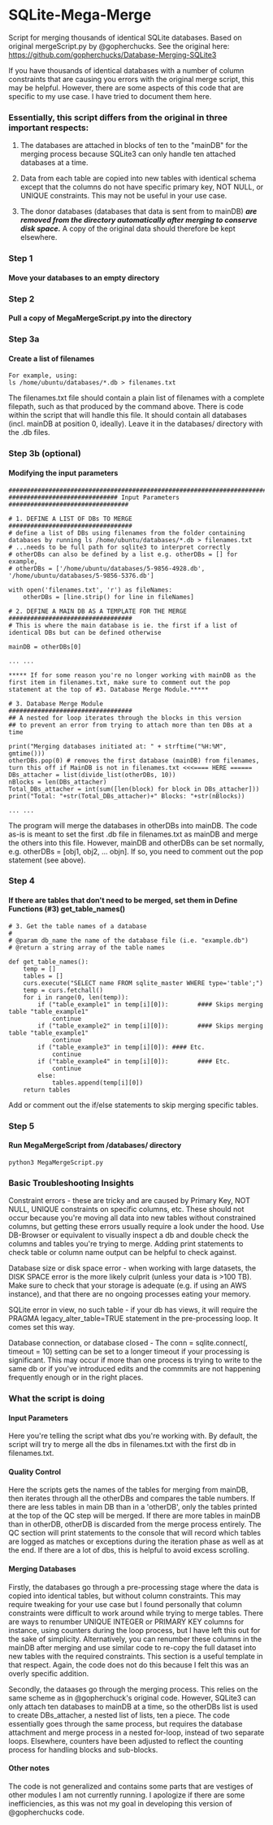 # SQLite-Mega-Merge
Script for merging thousands of identical SQLite databases. Based on original mergeScript.py by @gopherchucks. See the original here: https://github.com/gopherchucks/Database-Merging-SQLite3


If you have thousands of identical databases with a number of column constraints that are causing you errors with the original merge script, this may be helpful. However, there are some aspects of this code that are specific to my use case. I have tried to document them here.

### Essentially, this script differs from the original in three important respects:

1) The databases are attached in blocks of ten to the "mainDB" for the merging process because SQLite3 can only handle ten attached databases at a time.

2) Data from each table are copied into new tables with identical schema except that the columns do not have specific primary key, NOT NULL, or UNIQUE constraints. This may not be useful in your use case.

3) The donor databases (databases that data is sent from to mainDB) **_are removed from the directory automatically after merging to conserve disk space._** A copy of the original data should therefore be kept elsewhere.

### Step 1
#### Move your databases to an empty directory

### Step 2
#### Pull a copy of MegaMergeScript.py into the directory

### Step 3a
#### Create a list of filenames
````
For example, using:
ls /home/ubuntu/databases/*.db > filenames.txt
````
The filenames.txt file should contain a plain list of filenames with a complete filepath, such as that produced by the command above. There is code within the script that will handle this file. It should contain all databases (incl. mainDB at position 0, ideally). Leave it in the databases/ directory with the .db files.

### Step 3b (optional)
#### Modifying the input parameters
````
#################################################################################
############################## Input Parameters #################################

# 1. DEFINE A LIST OF DBs TO MERGE
################################## 
# define a list of DBs using filenames from the folder containing databases by running ls /home/ubuntu/databases/*.db > filenames.txt
# ...needs to be full path for sqlite3 to interpret correctly
# otherDBs can also be defined by a list e.g. otherDBs = [] for example,
# otherDBs = ['/home/ubuntu/databases/5-9856-4928.db', '/home/ubuntu/databases/5-9856-5376.db']

with open('filenames.txt', 'r') as fileNames:
    otherDBs = [line.strip() for line in fileNames]

# 2. DEFINE A MAIN DB AS A TEMPLATE FOR THE MERGE
################################## 
# This is where the main database is ie. the first if a list of identical DBs but can be defined otherwise

mainDB = otherDBs[0]

... ...

***** If for some reason you're no longer working with mainDB as the first item in filenames.txt, make sure to comment out the pop statement at the top of #3. Database Merge Module.*****

# 3. Database Merge Module 
##################################
## A nested for loop iterates through the blocks in this version
## to prevent an error from trying to attach more than ten DBs at a time

print("Merging databases initiated at: " + strftime("%H:%M", gmtime()))
otherDBs.pop(0) # removes the first database (mainDB) from filenames, turn this off if MainDB is not in filenames.txt <<<==== HERE ======
DBs_attacher = list(divide_list(otherDBs, 10))
nBlocks = len(DBs_attacher)
Total_DBs_attacher = int(sum([len(block) for block in DBs_attacher]))
print("Total: "+str(Total_DBs_attacher)+" Blocks: "+str(nBlocks))

... ...

````
The program will merge the databases in otherDBs into mainDB. The code as-is is meant to set the first .db file in filenames.txt as mainDB and merge the others into this file. However, mainDB and otherDBs can be set normally, e.g. otherDBs = [obj1, obj2, ... objn]. If so, you need to comment out the pop statement (see above).

### Step 4
#### If there are tables that don't need to be merged, set them in Define Functions (#3) get_table_names()
````
# 3. Get the table names of a database
#
# @param db_name the name of the database file (i.e. "example.db")
# @return a string array of the table names

def get_table_names():
    temp = []
    tables = []
    curs.execute("SELECT name FROM sqlite_master WHERE type='table';")
    temp = curs.fetchall()
    for i in range(0, len(temp)):
        if ("table_example1" in temp[i][0]):        #### Skips merging table "table_example1"
            continue
        if ("table_example2" in temp[i][0]):        #### Skips merging table "table_example1"
            continue
        if ("table_example3" in temp[i][0]): #### Etc.
            continue
        if ("table_example4" in temp[i][0]):        #### Etc.
            continue
        else:
            tables.append(temp[i][0])
    return tables
````
Add or comment out the if/else statements to skip merging specific tables.

### Step 5
#### Run MegaMergeScript from /databases/ directory
````
python3 MegaMergeScript.py
````

### Basic Troubleshooting Insights
Constraint errors - these are tricky and are caused by Primary Key, NOT NULL, UNIQUE constraints on specific columns, etc. These should not occur because you're moving all data into new tables without constrained columns, but getting these errors usually require a look under the hood. Use DB-Browser or equivalent to visually inspect a db and double check the columns and tables you're trying to merge. Adding print statements to check table or column name output can be helpful to check against.

Database size or disk space error - when working with large datasets, the DISK SPACE error is the more likely culprit (unless your data is >100 TB). Make sure to check that your storage is adequate (e.g. if using an AWS instance), and that there are no ongoing processes eating your memory.

SQLite error in view, no such table - if your db has views, it will require the PRAGMA legacy_alter_table=TRUE statement in the pre-processing loop. It comes set this way.

Database connection, or database closed - The conn = sqlite.connect(<db>, timeout = 10) setting can be set to a longer timeout if your processing is significant. This may occur if more than one process is trying to write to the same db or if you've introduced edits and the commmits are not happening frequently enough or in the right places.

### What the script is doing

#### Input Parameters
  Here you're telling the script what dbs you're working with. By default, the script will try to merge all the dbs in filenames.txt with the first db in filenames.txt.

#### Quality Control
  Here the scripts gets the names of the tables for merging from mainDB, then iterates through all the otherDBs and compares the table numbers. If there are less tables in main DB than in a 'otherDB', only the tables printed at the top of the QC step will be merged. If there are more tables in mainDB than in otherDB, otherDB is discarded from the merge process entirely. The QC section will print statements to the console that will record which tables are logged as matches or exceptions during the iteration phase as well as at the end. If there are a lot of dbs, this is helpful to avoid excess scrolling.
  
#### Merging Databases
  Firstly, the databases go through a pre-processing stage where the data is copied into identical tables, but without column constraints. This may require tweaking for your use case but I found personally that column constraints were difficult to work around while trying to merge tables. There are ways to renumber UNIQUE INTEGER or PRIMARY KEY columns for instance, using counters during the loop process, but I have left this out for the sake of simplicity. Alternatively, you can renumber these columns in the mainDB after merging and use similar code to re-copy the full dataset into new tables with the required constraints. This section is a useful template in that respect. Again, the code does not do this because I felt this was an overly specific addition.
  
  Secondly, the dataases go through the merging process. This relies on the same scheme as in @gopherchuck's original code. However, SQLite3 can only attach ten databases to mainDB at a time, so the otherDBs list is used to create DBs_attacher, a nested list of lists, ten a piece. The code essentially goes through the same process, but requires the database attachment and merge process in a nested for-loop, instead of two separate loops. Elsewhere, counters have been adjusted to reflect the counting process for handling blocks and sub-blocks.
  
#### Other notes
  The code is not generalized and contains some parts that are vestiges of other modules I am not currently running. I apologize if there are some inefficiencies, as this was not my goal in developing this version of @gopherchucks code.
  


